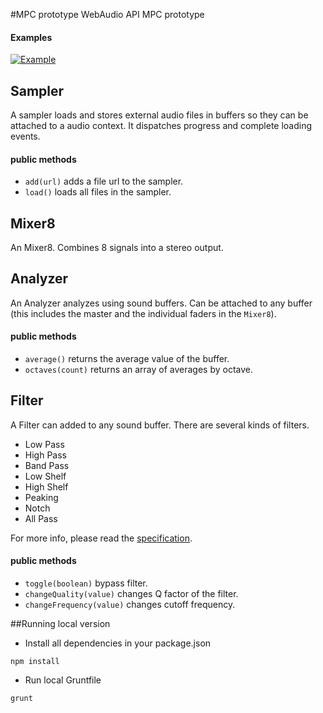 #MPC prototype
WebAudio API MPC prototype

#### Examples
[![Example](http://andrevenancio.github.com/MPC/deploy/preview.png)](http://andrevenancio.github.com/MPC/deploy/)

## Sampler
A sampler loads and stores external audio files in buffers so they can be attached to a audio context. It dispatches progress and complete loading events.

#### public methods
* `add(url)` adds a file url to the sampler.
* `load()` loads all files in the sampler.


## Mixer8
An Mixer8. Combines 8 signals into a stereo output.


## Analyzer
An Analyzer analyzes using sound buffers. Can be attached to any buffer (this includes the master and the individual faders in the `Mixer8`).

#### public methods
* `average()` returns the average value of the buffer.
* `octaves(count)` returns an array of averages by octave.

## Filter
A Filter can added to any sound buffer. There are several kinds of filters.
* Low Pass
* High Pass
* Band Pass
* Low Shelf
* High Shelf
* Peaking
* Notch
* All Pass

For more info, please read the [specification](http://www.w3.org/TR/webaudio/#BiquadFilterNode-section).

#### public methods
* `toggle(boolean)` bypass filter.
* `changeQuality(value)` changes Q factor of the filter.
* `changeFrequency(value)` changes cutoff frequency.

##Running local version
* Install all dependencies in your package.json
```shell
npm install 
```
* Run local Gruntfile
```shell
grunt
```